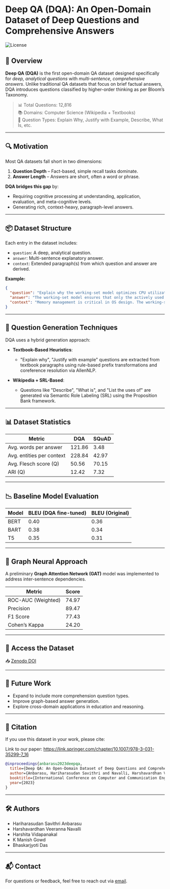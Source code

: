 # Deep QA (DQA): An Open-Domain Dataset of Deep Questions and Comprehensive Answers

![License](https://img.shields.io/badge/license-MIT-blue.svg)

## 📌 Overview

**Deep QA (DQA)** is the first open-domain QA dataset designed specifically for *deep, analytical questions* with *multi-sentence, comprehensive answers*. Unlike traditional QA datasets that focus on brief factual answers, DQA introduces questions classified by higher-order thinking as per Bloom’s Taxonomy.

> 📊 Total Questions: 12,816  
> 📚 Domains: Computer Science (Wikipedia + Textbooks)  
> 🧠 Question Types: Explain Why, Justify with Example, Describe, What Is, etc.

---

## 🔍 Motivation

Most QA datasets fall short in two dimensions:

1. **Question Depth** – Fact-based, simple recall tasks dominate.
2. **Answer Length** – Answers are short, often a word or phrase.

**DQA bridges this gap** by:
- Requiring cognitive processing at understanding, application, evaluation, and meta-cognitive levels.
- Generating rich, context-heavy, paragraph-level answers.

---

## 📦 Dataset Structure

Each entry in the dataset includes:

- `question`: A deep, analytical question.
- `answer`: Multi-sentence explanatory answer.
- `context`: Extended paragraph(s) from which question and answer are derived.

**Example:**
```json
{
  "question": "Explain why the working-set model optimizes CPU utilization.",
  "answer": "The working-set model ensures that only the actively used memory pages are retained in RAM...",
  "context": "Memory management is critical in OS design. The working-set model identifies a set of pages..."
}
```

---

## 🧠 Question Generation Techniques

DQA uses a hybrid generation approach:

- **Textbook-Based Heuristics**:  
  - "Explain why", "Justify with example" questions are extracted from textbook paragraphs using rule-based prefix transformations and coreference resolution via AllenNLP.

- **Wikipedia + SRL-Based**:
  - Questions like "Describe", "What is", and "List the uses of" are generated via Semantic Role Labeling (SRL) using the Proposition Bank framework.

---

## 📊 Dataset Statistics

| Metric                     | DQA            | SQuAD          |
|---------------------------|----------------|----------------|
| Avg. words per answer     | 121.86         | 3.48           |
| Avg. entities per context | 228.84         | 42.97          |
| Avg. Flesch score (Q)     | 50.56          | 70.15          |
| ARI (Q)                   | 12.42          | 7.32           |

---

## 📉 Baseline Model Evaluation

| Model       | BLEU (DQA fine-tuned) | BLEU (Original) |
|-------------|------------------------|-----------------|
| BERT        | 0.40                   | 0.36            |
| BART        | 0.38                   | 0.34            |
| T5          | 0.35                   | 0.31            |

---

## 🔗 Graph Neural Approach

A preliminary **Graph Attention Network (GAT)** model was implemented to address inter-sentence dependencies.

| Metric            | Score    |
|-------------------|----------|
| ROC-AUC (Weighted)| 74.97    |
| Precision         | 89.47    |
| F1 Score          | 77.43    |
| Cohen’s Kappa     | 24.20    |

---

## 📂 Access the Dataset

📥 [Zenodo DOI](https://doi.org/10.5281/zenodo.7538113)

---

## 🚀 Future Work

- Expand to include more comprehension question types.
- Improve graph-based answer generation.
- Explore cross-domain applications in education and reasoning.

---

## 📄 Citation

If you use this dataset in your work, please cite:

Link to our paper: https://link.springer.com/chapter/10.1007/978-3-031-35299-7_16

```bibtex
@inproceedings{anbarasu2023deepqa,
  title={Deep QA: An Open-Domain Dataset of Deep Questions and Comprehensive Answers},
  author={Anbarasu, Hariharasudan Savithri and Navalli, Harshavardhan Veeranna and Vidapanakal, Harshita and Gowd, K Manish and Das, Bhaskarjyoti},
  booktitle={International Conference on Computer and Communication Engineering},
  year={2023}
}
```

---

## 🛠 Authors

- Hariharasudan Savithri Anbarasu  
- Harshavardhan Veeranna Navalli  
- Harshita Vidapanakal  
- K Manish Gowd  
- Bhaskarjyoti Das  

---

## 📬 Contact

For questions or feedback, feel free to reach out via [email](mailto:hari30082001@gmail.com).
